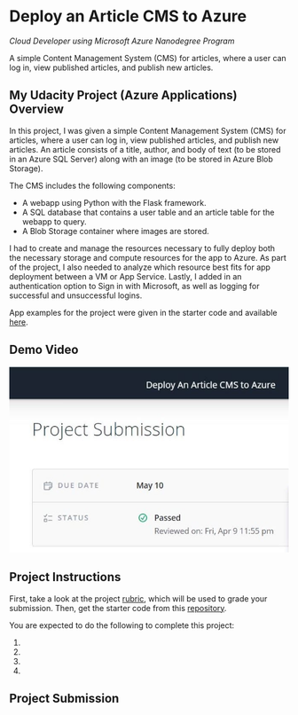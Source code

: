 # Deploy an Article CMS to Azure 

<i>Cloud Developer using Microsoft Azure Nanodegree Program</i>

<p>A simple Content Management System (CMS) for articles, where a user can log in, view published articles, and publish new articles. </p>
 
## My Udacity Project (Azure Applications) Overview

In this project, I was given a simple Content Management System (CMS) for articles, where a user can log in, view published articles, and publish new articles. An article consists of a title, author, and body of text (to be stored in an Azure SQL Server) along with an image (to be stored in Azure Blob Storage).

The CMS includes the following components:

* A webapp using Python with the Flask framework.
* A SQL database that contains a user table and an article table for the webapp to query.
* A Blob Storage container where images are stored.

I had to create and manage the resources necessary to fully deploy both the necessary storage and compute resources for the app to Azure. As part of the project, I also needed to analyze which resource best fits for app deployment between a VM or App Service. Lastly, I added in an authentication option to Sign in with Microsoft, as well as logging for successful and unsuccessful logins.

App examples for the project were given in the starter code and available [here](https://github.com/kathleenwest/article-cms-azure-demo-project/tree/main/example_images).

## Demo Video

[![Watch the demo video](/demo/Title_Article_CMS_Azure_Demo.jpg)](https://www.youtube.com/watch?v=lcviDfxywbU "Video Demo - Udacity CMS Azure Demo Project")

## Project Instructions

First, take a look at the project [rubric](https://github.com/kathleenwest/article-cms-azure-demo-project/blob/main/demo/Rubric.jpg), which will be used to grade your submission. Then, get the starter code from this [repository](https://github.com/udacity/nd081-c1-provisioning-microsoft-azure-vms-project-starter).

You are expected to do the following to complete this project:

1. 
2.
3.
4.


## Project Submission

